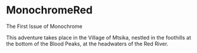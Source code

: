 # MonochromeRed
The First Issue of Monochrome

This adventure takes place in the Village of Mtsika, nestled in the foothills at the bottom of the Blood Peaks, at the headwaters of the Red River.
